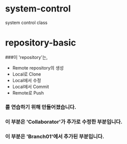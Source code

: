 # system-control
system control class

# repository-basic
###이 'repository'는,
* Remote repository의 생성
* Local로 Clone
* Local에서 수정
* Local에서 Commit
* Remote로 Push
### 를 연습하기 위해 만들어졌습니다.
### 이 부분은 'Collaborator'가 추가로 수정한 부분입니다.
### 이 부분은 'Branch01'에서 추가된 부분입니다.
